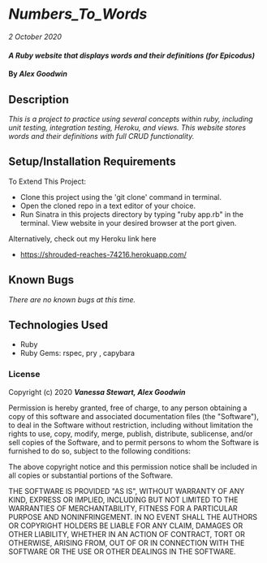 # _Numbers_To_Words_

_2 October 2020_

#### _A Ruby website that displays words and their definitions (for Epicodus)_

#### By _**Alex Goodwin**_

## Description

_This is a project to practice using several concepts within ruby, including unit testing, integration testing, Heroku, and views. This website stores words and their definitions with full CRUD functionality._

## Setup/Installation Requirements

To Extend This Project:
* Clone this project using the 'git clone' command in terminal.
* Open the cloned repo in a text editor of your choice.
* Run Sinatra in this projects directory by typing "ruby app.rb" in the terminal. View website in your desired browser at the port given.

Alternatively, check out my Heroku link here
* https://shrouded-reaches-74216.herokuapp.com/

## Known Bugs
_There are no known bugs at this time._

## Technologies Used

* Ruby
* Ruby Gems: rspec, pry , capybara

### License

Copyright (c) 2020 **_Vanessa Stewart, Alex Goodwin_**

Permission is hereby granted, free of charge, to any person obtaining a copy of this software and associated documentation files (the "Software"), to deal in the Software without restriction, including without limitation the rights to use, copy, modify, merge, publish, distribute, sublicense, and/or sell copies of the Software, and to permit persons to whom the Software is furnished to do so, subject to the following conditions:

The above copyright notice and this permission notice shall be included in all copies or substantial portions of the Software.

THE SOFTWARE IS PROVIDED "AS IS", WITHOUT WARRANTY OF ANY KIND, EXPRESS OR IMPLIED, INCLUDING BUT NOT LIMITED TO THE WARRANTIES OF MERCHANTABILITY, FITNESS FOR A PARTICULAR PURPOSE AND NONINFRINGEMENT. IN NO EVENT SHALL THE AUTHORS OR COPYRIGHT HOLDERS BE LIABLE FOR ANY CLAIM, DAMAGES OR OTHER LIABILITY, WHETHER IN AN ACTION OF CONTRACT, TORT OR OTHERWISE, ARISING FROM, OUT OF OR IN CONNECTION WITH THE SOFTWARE OR THE USE OR OTHER DEALINGS IN THE SOFTWARE.
